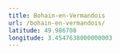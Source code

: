 ```yaml
---
title: Bohain-en-Vermandois
url: /bohain-en-vermandois/
latitude: 49.986708
longitude: 3.4547638000000003
---
```

